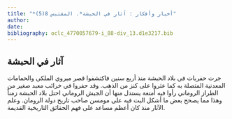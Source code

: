 ```yaml
---
title: "*أخبار وأفكار : آثار في الحبشة*. المقتبس 8(5)"
author: 
date: 
bibliography: oclc_4770057679-i_88-div_13.d1e3217.bib
---
```




##  آثار في الحبشة 


 جرت حفريات في بلاد الحبشة منذ  أربع  سنين فاكتشفوا قصر ميروي الملكي والحمامات المعدنية المتصلة به كما عثروا على كنز من الذهب. وقد حفروا في خرائب معبد صغير من الطراز الروماني رأوا فيه أمتعة يستدل منها أن الجيش الروماني احتل بلاد الحبشة زمناً وهذا مما يصحح بعض ما أشكل البت فيه على مومسن صاحب تاريخ دولة الرومان. وعلم الآثار منذ كان أعظم مساعد على فهم الحقائق التاريخية القديمة. 
